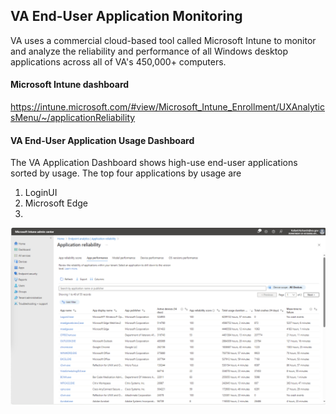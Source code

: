 ## VA End-User Application Monitoring
VA uses a commercial cloud-based tool called Microsoft Intune to monitor
and analyze the reliability and performance of all Windows desktop
applications across all of VA's 450,000+ computers.


#### Microsoft Intune dashboard
https://intune.microsoft.com/#view/Microsoft_Intune_Enrollment/UXAnalyticsMenu/~/applicationReliability


#### VA End-User Application Usage Dashboard
The VA Application Dashboard shows high-use end-user applications sorted by usage.
The top four applications by usage are
1. LoginUI
2. Microsoft Edge
3. 
![](img/total_usage_duration-14d.png)




